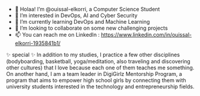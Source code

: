 - 👋 Holaa! I’m @ouissal-elkorri, a Computer Science Student
- 👀 I’m interested in DevOps, AI and Cyber Security
- 🌱 I’m currently learning DevOps and Machine Learning
- 💞️ I’m looking to collaborate on some new challenging projects 
- 📫 You can reach me on LinkedIn : https://www.linkedin.com/in/ouissal-elkorri-1935841b1/


 ✨ special ✨ 
 In addition to my studies, I practice a few other disciplines (bodyboarding, basketball, yoga/meditation, 
 also traveling and discovering other cultures) that I love because each one of them teaches me something. 
 On another hand, I am a team leader in DigiGirlz Mentorship Program, a program that aims to empower high school girls 
 by connecting them with university students interested in the technology and entrepreneurship fields.
